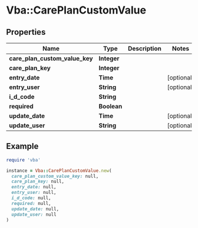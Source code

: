 # Vba::CarePlanCustomValue

## Properties

| Name | Type | Description | Notes |
| ---- | ---- | ----------- | ----- |
| **care_plan_custom_value_key** | **Integer** |  |  |
| **care_plan_key** | **Integer** |  |  |
| **entry_date** | **Time** |  | [optional] |
| **entry_user** | **String** |  | [optional] |
| **i_d_code** | **String** |  |  |
| **required** | **Boolean** |  |  |
| **update_date** | **Time** |  | [optional] |
| **update_user** | **String** |  | [optional] |

## Example

```ruby
require 'vba'

instance = Vba::CarePlanCustomValue.new(
  care_plan_custom_value_key: null,
  care_plan_key: null,
  entry_date: null,
  entry_user: null,
  i_d_code: null,
  required: null,
  update_date: null,
  update_user: null
)
```

